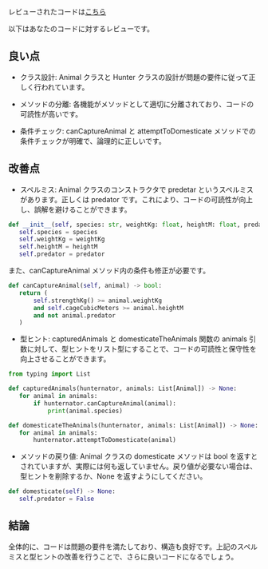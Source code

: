 レビューされたコードは[こちら](/journal/2025/10/practice_codes/Hunter_Animal_Class.py)

以下はあなたのコードに対するレビューです。


## 良い点


- クラス設計: Animal クラスと Hunter クラスの設計が問題の要件に従って正しく行われています。

- メソッドの分離: 各機能がメソッドとして適切に分離されており、コードの可読性が高いです。

- 条件チェック: canCaptureAnimal と attemptToDomesticate メソッドでの条件チェックが明確で、論理的に正しいです。


## 改善点



- スペルミス: Animal クラスのコンストラクタで predetar というスペルミスがあります。正しくは predator です。これにより、コードの可読性が向上し、誤解を避けることができます。

```python
def __init__(self, species: str, weightKg: float, heightM: float, predator: bool):
   self.species = species
   self.weightKg = weightKg
   self.heightM = heightM
   self.predator = predator
```
また、canCaptureAnimal メソッド内の条件も修正が必要です。

```python
def canCaptureAnimal(self, animal) -> bool:
   return (
       self.strengthKg() >= animal.weightKg 
       and self.cageCubicMeters >= animal.heightM
       and not animal.predator
   )
```


- 型ヒント: capturedAnimals と domesticateTheAnimals 関数の animals 引数に対して、型ヒントをリスト型にすることで、コードの可読性と保守性を向上させることができます。

```python
from typing import List

def capturedAnimals(hunternator, animals: List[Animal]) -> None:
   for animal in animals:
       if hunternator.canCaptureAnimal(animal):
           print(animal.species)

def domesticateTheAnimals(hunternator, animals: List[Animal]) -> None:
   for animal in animals:
       hunternator.attemptToDomesticate(animal)
```


- メソッドの戻り値: Animal クラスの domesticate メソッドは bool を返すとされていますが、実際には何も返していません。戻り値が必要ない場合は、型ヒントを削除するか、None を返すようにしてください。

```python
def domesticate(self) -> None:
   self.predator = False
```


## 結論

全体的に、コードは問題の要件を満たしており、構造も良好です。上記のスペルミスと型ヒントの改善を行うことで、さらに良いコードになるでしょう。

